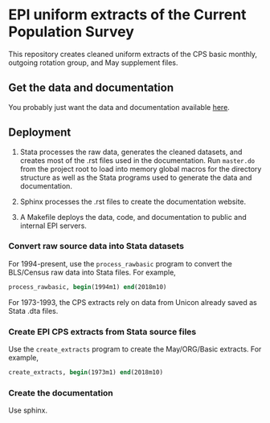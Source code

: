 # EPI uniform extracts of the Current Population Survey
This repository creates cleaned uniform extracts of the CPS basic monthly, outgoing rotation group, and May supplement files.

## Get the data and documentation
You probably just want the data and documentation available [here](https://microdata.epi.org/).

## Deployment
1. Stata processes the raw data, generates the cleaned datasets, and creates most of the .rst files used in the documentation. Run `master.do` from the project root to load into memory global macros for the directory structure as well as the Stata programs used to generate the data and documentation.

2. Sphinx processes the .rst files to create the documentation website.

3. A Makefile deploys the data, code, and documentation to public and internal EPI servers.

### Convert raw source data into Stata datasets
For 1994-present, use the `process_rawbasic` program to convert the BLS/Census raw data into Stata files. For example,

```stata
process_rawbasic, begin(1994m1) end(2018m10)
```

For 1973-1993, the CPS extracts rely on data from Unicon already saved as Stata .dta files.

### Create EPI CPS extracts from Stata source files
Use the `create_extracts` program to create the May/ORG/Basic extracts. For example,

```stata
create_extracts, begin(1973m1) end(2018m10)
```

### Create the documentation
Use sphinx.
